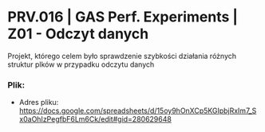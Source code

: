 # PRV.016 | GAS Perf. Experiments | Z01 - Odczyt danych

Projekt, którego celem było sprawdzenie szybkości działania różnych struktur
plków w przypadku odczytu danych
### Plik:
* Adres pliku: https://docs.google.com/spreadsheets/d/15oy9hOnXCp5KGIpbjRxIm7_Sx0aOhIzPegfbF6Lm6Ck/edit#gid=280629648
